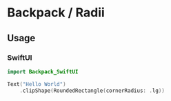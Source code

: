 # Backpack / Radii

## Usage

### SwiftUI

```swift
import Backpack_SwiftUI

Text("Hello World")
    .clipShape(RoundedRectangle(cornerRadius: .lg))
```
